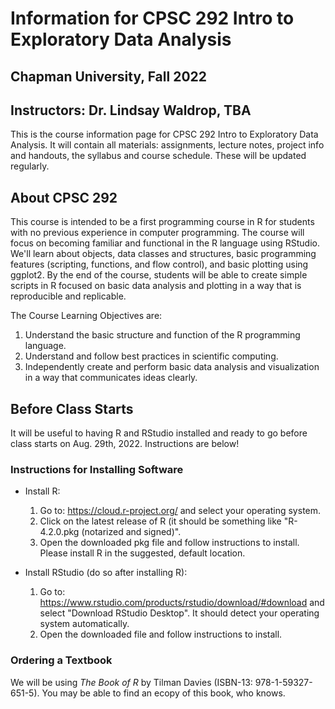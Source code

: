 # Information for CPSC 292 Intro to Exploratory Data Analysis
## Chapman University, Fall 2022
## Instructors: Dr. Lindsay Waldrop, TBA

This is the course information page for CPSC 292 Intro to Exploratory Data Analysis. It will contain all materials: assignments, lecture notes, project info and handouts, the syllabus and course schedule. These will be updated regularly. 

## About CPSC 292 

This course is intended to be a first programming course in R for students with no previous experience in computer programming. The course will focus on becoming familiar and functional in the R language using RStudio. We'll learn about objects, data classes and structures, basic programming features (scripting, functions, and flow control), and basic plotting using ggplot2. By the end of the course, students will be able to create simple scripts in R focused on basic data analysis and plotting in a way that is reproducible and replicable. 

The Course Learning Objectives are: 
 1. Understand the basic structure and function of the R programming language.
 2. Understand and follow best practices in scientific computing.
 3. Independently create and perform basic data analysis and visualization in a way that communicates ideas clearly.

## Before Class Starts

It will be useful to having R and RStudio installed and ready to go before class starts on Aug. 29th, 2022. Instructions are below! 

### Instructions for Installing Software

 - Install R: 
    1. Go to: https://cloud.r-project.org/ and select your operating system.  
    2. Click on the latest release of R (it should be something like "R-4.2.0.pkg (notarized and signed)". 
    3. Open the downloaded pkg file and follow instructions to install. Please install R in the suggested, default location. 

 - Install RStudio (do so after installing R): 
    1. Go to: https://www.rstudio.com/products/rstudio/download/#download and select "Download RStudio Desktop". It should detect your operating system automatically. 
    2. Open the downloaded file and follow instructions to install. 


### Ordering a Textbook

We will be using _The Book of R_ by Tilman Davies (ISBN-13: 978-1-59327-651-5). You may be able to find an ecopy of this book, who knows.


